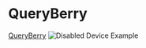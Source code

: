 # QueryBerry
 [QueryBerry](http://queryberry.site) 
![Disabled Device Example](https://i.ibb.co/gVCBpWY/logo.jpg/)

